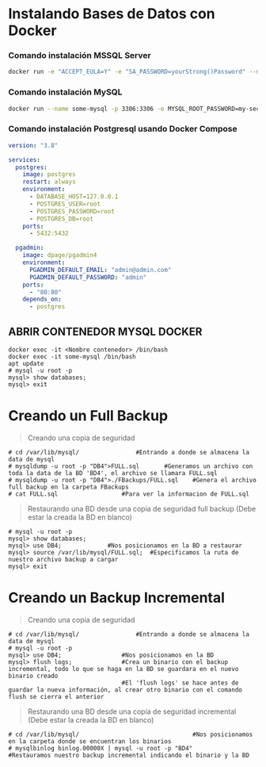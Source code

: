 # Instalando Bases de Datos con Docker

### Comando instalación MSSQL Server

```bash
docker run -e "ACCEPT_EULA=Y" -e "SA_PASSWORD=yourStrong()Password" --name mssqlbd -p 1433:1433 -d mcr.microsoft.com/mssql/server:2019-latest
```

### Comando instalación MySQL

```bash
docker run --name some-mysql -p 3306:3306 -e MYSQL_ROOT_PASSWORD=my-secret-pw -d mysql
```

### Comando instalación Postgresql usando Docker Compose

```yaml
version: "3.8"

services: 
  postgres:
    image: postgres
    restart: always
    environment: 
      - DATABASE_HOST=127.0.0.1
      - POSTGRES_USER=root
      - POSTGRES_PASSWORD=root
      - POSTGRES_DB=root
    ports: 
      - 5432:5432

  pgadmin:
    image: dpage/pgadmin4
    environment: 
      PGADMIN_DEFAULT_EMAIL: "admin@admin.com"
      PGADMIN_DEFAULT_PASSWORD: "admin"
    ports:
      - "80:80"
    depends_on: 
      - postgres 
```

## ABRIR CONTENEDOR MYSQL DOCKER
```
docker exec -it <Nombre contenedor> /bin/bash
docker exec -it some-mysql /bin/bash
apt update
# mysql -u root -p
mysql> show databases;
mysql> exit
```
# Creando un Full Backup
>Creando una copia de seguridad
```
# cd /var/lib/mysql/				#Entrando a donde se almacena la data de mysql
# mysqldump -u root -p "DB4">FULL.sql		#Generamos un archivo con toda la data de la BD 'BD4', el archivo se llamara FULL.sql
# mysqldump -u root -p "DB4">./FBackups/FULL.sql    #Genera el archivo full backup en la carpeta FBackups
# cat FULL.sql					#Para ver la informacion de FULL.sql
```

>Restaurando una BD desde una copia de seguridad full backup (Debe estar la creada la BD en blanco)
```
# mysql -u root -p
mysql> show databases;
mysql> use DB4;				#Nos posicionamos en la BD a restaurar
mysql> source /var/lib/mysql/FULL.sql;	#Especificamos la ruta de nuestro archivo backup a cargar
mysql> exit
```

# Creando un Backup Incremental
>Creando una copia de seguridad
```
# cd /var/lib/mysql/				#Entrando a donde se almacena la data de mysql
# mysql -u root -p
mysql> use DB4;				    #Nos posicionamos en la BD
mysql> flush logs;				#Crea un binario con el backup incremental, todo lo que se haga en la BD se guardara en el nuevo binario creado
                                #El 'flush logs' se hace antes de guardar la nueva información, al crear otro binario con el comando flush se cierra el anterior
```

>Restaurando una BD desde una copia de seguridad incremental (Debe estar la creada la BD en blanco)
```
# cd /var/lib/mysql/                                #Nos posicionamos en la carpeta donde se encuentran los binarios
# mysqlbinlog binlog.00000X | mysql -u root -p "BD4"       #Restauramos nuestro backup incremental indicando el binario y la BD 
```



